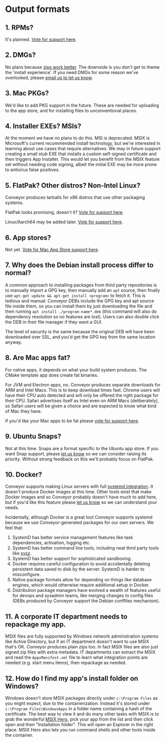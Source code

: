 # Output formats

## 1. RPMs?

It's planned. [Vote for support here](https://github.com/hydraulic-software/conveyor/issues/3).

## 2. DMGs?

No plans because [zips work better](../outputs.md#macos). The downside is you don't get to theme the 'install experience'. If you need
DMGs for some reason we've overlooked, please [email us to let us know](mailto:contact@hydraulic.software).

## 3. Mac PKGs?

We'd like to add PKG support in the future. These are needed for uploading to the app store, and for installing files to unconventional places.

## 4. Installer EXEs? MSIs?

At the moment we have no plans to do this. MSI is deprecated. MSIX is Microsoft's current recommended install technology, but we're interested in learning about use cases that require alternatives. We may in future support creating a small stub EXE that installs a custom self-signed certificate and then triggers App Installer. This would let you benefit from the MSIX feature set without needing code signing, albeit the initial EXE may be more prone to antivirus false positives.

## 5. FlatPak? Other distros? Non-Intel Linux?

Conveyor produces tarballs for x86 distros that use other packaging systems. 

FlatPak looks promising, doesn't it? [Vote for support here](https://github.com/hydraulic-software/conveyor/issues/4).

Linux/Aarch64 may be added later. [Vote for support here](https://github.com/hydraulic-software/conveyor/issues/8).

## 6. App stores?

Not yet. [Vote for Mac App Store support here](https://github.com/hydraulic-software/conveyor/issues/9).

## 7. Why does the Debian install process differ to normal?

A common approach to installing packages from third party repositories is to manually import a GPG key, then manually add an `apt` source, then finally use `apt-get update && apt-get install <program>`  to fetch it. This is tedious and manual. Conveyor DEBs include the GPG key and apt source file inside them, so you can install them by just downloading the file and then running `apt install ./program-name*.deb` (this command will also do dependency resolution so no features are lost). Users can also double click the DEB in their file manager if they want a GUI.

The level of security is the same because the original DEB will have been downloaded over SSL, and you'd get the GPG key from the same location anyway.

## 8. Are Mac apps fat?

For native apps, it depends on what your build system produces. The CMake template app does create fat binaries.

For JVM and Electron apps, no. Conveyor produces separate downloads for ARM and Intel Macs. This is to keep download times fast. Chrome users will have their CPU auto detected and will only be offered the right package for their CPU. Safari advertises itself as Intel even on ARM Macs (deliberately), so Safari users will be given a choice and are expected to know what kind of Mac they have.

If you'd like your Mac apps to be fat please [vote for support here](https://github.com/hydraulic-software/conveyor/issues/11).

## 9. Ubuntu Snaps?

Not at this time. Snaps are a format specific to the Ubuntu app store. If you want Snap support, please [let us know](mailto:contact@hydraulic.software) so we can consider raising its priority. Without strong feedback on this we'll probably focus on FlatPak.

## 10. Docker?

Conveyor supports making Linux servers with full [systemd integration](../configs/linux.md#systemd-units). It doesn't produce Docker images at this time. Other tools exist that make Docker images and so Conveyor probably doesn't have much to add here, but if you'd like this feature please [let us know](mailto:contact@hydraulic.software) so we can understand your needs. 

Incidentally, although Docker is a great tool Conveyor supports systemd because we use Conveyor-generated packages for our own servers. We feel that:

1. SystemD has better service management features like task dependencies, activation, logging etc.
2. SystemD has better command line tools, including neat third party tools like [sysz](https://github.com/joehillen/sysz).
3. SystemD has better support for sophisticated sandboxing.
4. Docker requires careful configuration to avoid accidentally deleting persistent data saved to disk by the server. SystemD is harder to misconfigure.
5. Native package formats allow for depending on things like database engines, which would otherwise require additional setup in Docker.
6. Distribution package managers have evolved a wealth of features useful for devops and sysadmin teams, like merging changes to config files (DEBs produced by Conveyor support the Debian conffiles mechanism).

## 11. A corporate IT department needs to repackage my app.

MSIX files are fully supported by Windows network administration systems like Active Directory, but if an IT department doesn't want to use MSIX that's OK. Conveyor produces plain zips too. In fact MSIX files are also just signed zip files with extra metadata. IT departments can extract the MSIX and read the `AppxManifest.xml` file to learn what integration points are needed (e.g. start menu items), then repackage as needed.

## 12. How do I find my app's install folder on Windows?

Windows doesn't store MSIX packages directly under `c:\Program Files` as you might expect, due to the containerization. Instead it's stored under `c:\Program Files\WindowsApps` in a folder name containing a hash of the certificate. The best way to view it and do many other tasks with MSIX is to grab the wonderful [MSIX Hero](https://msixhero.net/), pick your app from the list and then click open and then "Installation folder". This will open an Explorer in the right place. MSIX Hero also lets you run command shells and other tools inside the container.
